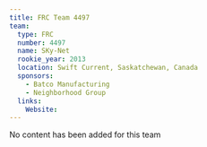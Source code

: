 ```yaml
---
title: FRC Team 4497
team:
  type: FRC
  number: 4497
  name: SKy-Net
  rookie_year: 2013
  location: Swift Current, Saskatchewan, Canada
  sponsors:
    - Batco Manufacturing
    - Neighborhood Group
  links:
    Website: 
---
```

No content has been added for this team